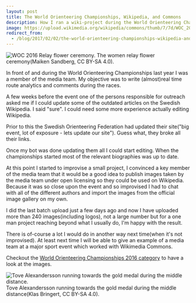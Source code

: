 ```yaml
---
layout: post
title: The World Orienteering Championships, Wikipedia, and Commons
description: How I ran a wiki-project during the World Orienteering Championships.
image: https://upload.wikimedia.org/wikipedia/commons/thumb/7/7d/WOC_2016_Relay_flower_ceremony_25.jpg/800px-WOC_2016_Relay_flower_ceremony_25.jpg
redirect_from:
  - /blog/2017/02/02/the-world-orienteering-championships-wikipedia-and-commons
---
```


![WOC 2016 Relay flower ceremony.](https://upload.wikimedia.org/wikipedia/commons/thumb/7/7d/WOC_2016_Relay_flower_ceremony_25.jpg/800px-WOC_2016_Relay_flower_ceremony_25.jpg)
The women relay flower ceremony(Maiken Sandberg, CC BY-SA 4.0).

In front of and during the World Orienteering Championships last year I was a member of the media team. My objective was to write (almost)real time route analytics and comments during the races.

A few weeks before the event one of the persons responsible for outreach asked me if I could update some of the outdated articles on the Swedish Wikipedia. I said "sure". I could need some more experience actually editing Wikipedia.

Prior to this the Swedish Orienteering Federation had updated their site("big event, lot of exposure - lets update our site"). Guess what, they broke all their links.

Once my bot was done updating them all I could start editing. When the championships started most of the relevant biographies was up to date.

At this point I started to improvise a small project, I convinced a key member of the media team that it would be a good idea to publish images taken by the media team under open licensing so they could be used on Wikipedia. Because it was so close upon the event and so improvised I had to chat with all of the different authors and import the images from the official image gallery on my own.

I did the last batch upload just a few days ago and now I have uploaded more than 240 images(including logos), not a large number but for a one man project reaching beyond what I usually do, I'm happy with the result. 

There is of-course a lot I would do in another way next time(when it's not improvised). At least next time I will be able to give an example of a media team at a major sport event which worked with Wikimedia Commons. 

Checkout the [World Orienteering Championships 2016 category](https://commons.wikimedia.org/wiki/Category:World_Orienteering_Championships_2016) to have a look at the images.

![Tove Alexandersson running towards the gold medal during the middle distance.](https://upload.wikimedia.org/wikipedia/commons/thumb/b/b8/WOC_Middle_Distance_Tove_Alexandresson_3.jpg/447px-WOC_Middle_Distance_Tove_Alexandresson_3.jpg)
Tove Alexandersson running towards the gold medal during the middle distance(Klas Bringert, CC BY-SA 4.0).